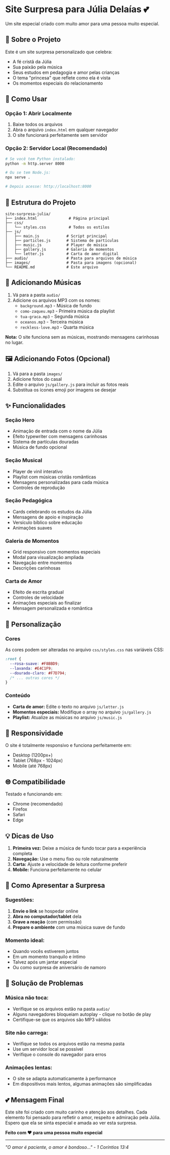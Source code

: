 # Site Surpresa para Júlia Delaías 💕

Um site especial criado com muito amor para uma pessoa muito especial.

## 🌟 Sobre o Projeto

Este é um site surpresa personalizado que celebra:
- A fé cristã da Júlia
- Sua paixão pela música
- Seus estudos em pedagogia e amor pelas crianças
- O tema "princesa" que reflete como ela é vista
- Os momentos especiais do relacionamento

## 🚀 Como Usar

### Opção 1: Abrir Localmente
1. Baixe todos os arquivos
2. Abra o arquivo `index.html` em qualquer navegador
3. O site funcionará perfeitamente sem servidor

### Opção 2: Servidor Local (Recomendado)
```bash
# Se você tem Python instalado:
python -m http.server 8000

# Ou se tem Node.js:
npx serve .

# Depois acesse: http://localhost:8000
```

## 📁 Estrutura do Projeto

```
site-surpresa-julia/
├── index.html              # Página principal
├── css/
│   └── styles.css          # Todos os estilos
├── js/
│   ├── main.js            # Script principal
│   ├── particles.js       # Sistema de partículas
│   ├── music.js           # Player de música
│   ├── gallery.js         # Galeria de momentos
│   └── letter.js          # Carta de amor digital
├── audio/                 # Pasta para arquivos de música
├── images/                # Pasta para imagens (opcional)
└── README.md              # Este arquivo
```

## 🎵 Adicionando Músicas

1. Vá para a pasta `audio/`
2. Adicione os arquivos MP3 com os nomes:
   - `background.mp3` - Música de fundo
   - `como-zaqueu.mp3` - Primeira música da playlist
   - `tua-graca.mp3` - Segunda música
   - `oceanos.mp3` - Terceira música
   - `reckless-love.mp3` - Quarta música

**Nota:** O site funciona sem as músicas, mostrando mensagens carinhosas no lugar.

## 🖼️ Adicionando Fotos (Opcional)

1. Vá para a pasta `images/`
2. Adicione fotos do casal
3. Edite o arquivo `js/gallery.js` para incluir as fotos reais
4. Substitua os ícones emoji por imagens se desejar

## ✨ Funcionalidades

### Seção Hero
- Animação de entrada com o nome da Júlia
- Efeito typewriter com mensagens carinhosas
- Sistema de partículas douradas
- Música de fundo opcional

### Seção Musical
- Player de vinil interativo
- Playlist com músicas cristãs românticas
- Mensagens personalizadas para cada música
- Controles de reprodução

### Seção Pedagógica
- Cards celebrando os estudos da Júlia
- Mensagens de apoio e inspiração
- Versículo bíblico sobre educação
- Animações suaves

### Galeria de Momentos
- Grid responsivo com momentos especiais
- Modal para visualização ampliada
- Navegação entre momentos
- Descrições carinhosas

### Carta de Amor
- Efeito de escrita gradual
- Controles de velocidade
- Animações especiais ao finalizar
- Mensagem personalizada e romântica

## 🎨 Personalização

### Cores
As cores podem ser alteradas no arquivo `css/styles.css` nas variáveis CSS:
```css
:root {
  --rosa-suave: #F8BBD9;
  --lavanda: #E4C1F9;
  --dourado-claro: #F7D794;
  /* ... outras cores */
}
```

### Conteúdo
- **Carta de amor:** Edite o texto no arquivo `js/letter.js`
- **Momentos especiais:** Modifique o array no arquivo `js/gallery.js`
- **Playlist:** Atualize as músicas no arquivo `js/music.js`

## 📱 Responsividade

O site é totalmente responsivo e funciona perfeitamente em:
- Desktop (1200px+)
- Tablet (768px - 1024px)
- Mobile (até 768px)

## 🌐 Compatibilidade

Testado e funcionando em:
- Chrome (recomendado)
- Firefox
- Safari
- Edge

## 💡 Dicas de Uso

1. **Primeira vez:** Deixe a música de fundo tocar para a experiência completa
2. **Navegação:** Use o menu fixo ou role naturalmente
3. **Carta:** Ajuste a velocidade de leitura conforme preferir
4. **Mobile:** Funciona perfeitamente no celular

## 🎁 Como Apresentar a Surpresa

### Sugestões:
1. **Envie o link** se hospedar online
2. **Abra no computador/tablet** dela
3. **Grave a reação** (com permissão)
4. **Prepare o ambiente** com uma música suave de fundo

### Momento ideal:
- Quando vocês estiverem juntos
- Em um momento tranquilo e íntimo
- Talvez após um jantar especial
- Ou como surpresa de aniversário de namoro

## 🔧 Solução de Problemas

### Música não toca:
- Verifique se os arquivos estão na pasta `audio/`
- Alguns navegadores bloqueiam autoplay - clique no botão de play
- Certifique-se que os arquivos são MP3 válidos

### Site não carrega:
- Verifique se todos os arquivos estão na mesma pasta
- Use um servidor local se possível
- Verifique o console do navegador para erros

### Animações lentas:
- O site se adapta automaticamente à performance
- Em dispositivos mais lentos, algumas animações são simplificadas

## 💕 Mensagem Final

Este site foi criado com muito carinho e atenção aos detalhes. Cada elemento foi pensado para refletir o amor, respeito e admiração pela Júlia. Espero que ela se sinta especial e amada ao ver esta surpresa.

**Feito com ❤️ para uma pessoa muito especial**

---

*"O amor é paciente, o amor é bondoso..." - 1 Coríntios 13:4*